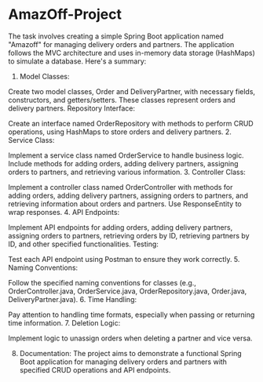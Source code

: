 # AmazOff-Project

The task involves creating a simple Spring Boot application named "Amazoff" for managing delivery orders and partners. The application follows the MVC architecture and uses in-memory data storage (HashMaps) to simulate a database. Here's a summary:

1. Model Classes:

Create two model classes, Order and DeliveryPartner, with necessary fields, constructors, and getters/setters. These classes represent orders and delivery partners.
Repository Interface:

Create an interface named OrderRepository with methods to perform CRUD operations, using HashMaps to store orders and delivery partners.
2. Service Class:

Implement a service class named OrderService to handle business logic. Include methods for adding orders, adding delivery partners, assigning orders to partners, and retrieving various information.
3. Controller Class:

Implement a controller class named OrderController with methods for adding orders, adding delivery partners, assigning orders to partners, and retrieving information about orders and partners. Use ResponseEntity to wrap responses.
4. API Endpoints:

Implement API endpoints for adding orders, adding delivery partners, assigning orders to partners, retrieving orders by ID, retrieving partners by ID, and other specified functionalities.
Testing:

Test each API endpoint using Postman to ensure they work correctly.
5. Naming Conventions:

Follow the specified naming conventions for classes (e.g., OrderController.java, OrderService.java, OrderRepository.java, Order.java, DeliveryPartner.java).
6. Time Handling:

Pay attention to handling time formats, especially when passing or returning time information.
7. Deletion Logic:

Implement logic to unassign orders when deleting a partner and vice versa.

8. Documentation:
The project aims to demonstrate a functional Spring Boot application for managing delivery orders and partners with specified CRUD operations and API endpoints.
